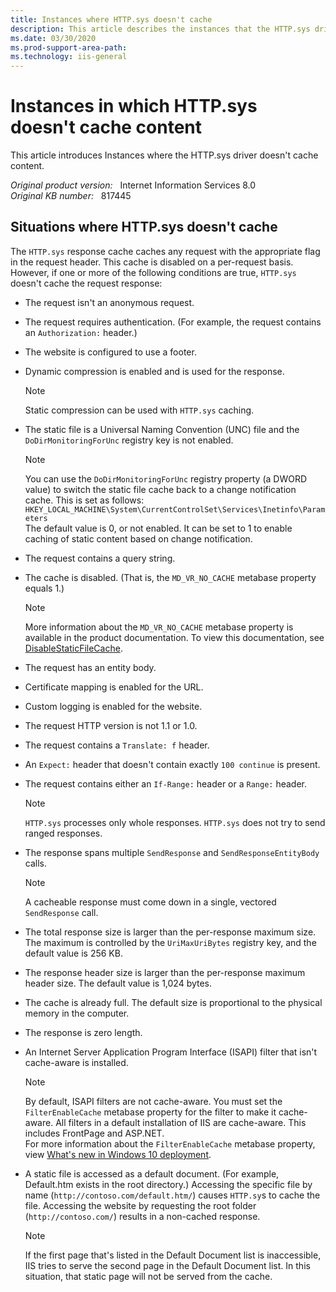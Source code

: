 ```yaml
---
title: Instances where HTTP.sys doesn't cache
description: This article describes the instances that the HTTP.sys driver doesn't cache content.
ms.date: 03/30/2020
ms.prod-support-area-path: 
ms.technology: iis-general
---
```

# Instances in which HTTP.sys doesn't cache content

This article introduces Instances where the HTTP.sys driver doesn't cache content.

_Original product version:_ &nbsp; Internet Information Services 8.0  
_Original KB number:_ &nbsp; 817445

## Situations where HTTP.sys doesn't cache

The `HTTP.sys` response cache caches any request with the appropriate flag in the request header. This cache is disabled on a per-request basis. However, if one or more of the following conditions are true, `HTTP.sys` doesn't cache the request response:

- The request isn't an anonymous request.
- The request requires authentication. (For example, the request contains an `Authorization:` header.)
- The website is configured to use a footer.
- Dynamic compression is enabled and is used for the response.

    > [!NOTE]
    > Static compression can be used with `HTTP.sys` caching.

- The static file is a Universal Naming Convention (UNC) file and the `DoDirMonitoringForUnc` registry key is not enabled.

    > [!NOTE]
    >  You can use the `DoDirMonitoringForUnc` registry property (a DWORD value) to switch the static file cache back to a change notification cache. This is set as follows:  `HKEY_LOCAL_MACHINE\System\CurrentControlSet\Services\Inetinfo\Parameters`  
    > The default value is 0, or not enabled. It can be set to 1 to enable caching of static content based on change notification.
- The request contains a query string.
- The cache is disabled. (That is, the `MD_VR_NO_CACHE` metabase property equals 1.)

    > [!NOTE]
    > More information about the `MD_VR_NO_CACHE` metabase property is available in the product documentation. To view this documentation, see [DisableStaticFileCache](/previous-versions/iis/6.0-sdk/ms524754(v=vs.90)).

- The request has an entity body.
- Certificate mapping is enabled for the URL.
- Custom logging is enabled for the website.
- The request HTTP version is not 1.1 or 1.0.
- The request contains a `Translate: f` header.
- An `Expect:` header that doesn't contain exactly `100 continue` is present.
- The request contains either an `If-Range:` header or a `Range:` header.

    > [!NOTE]
    > `HTTP.sys` processes only whole responses. `HTTP.sys` does not try to send ranged responses.

- The response spans multiple `SendResponse` and `SendResponseEntityBody` calls.

    > [!NOTE]
    > A cacheable response must come down in a single, vectored `SendResponse` call.

- The total response size is larger than the per-response maximum size. The maximum is controlled by the `UriMaxUriBytes` registry key, and the default value is 256 KB.

- The response header size is larger than the per-response maximum header size. The default value is 1,024 bytes.

- The cache is already full. The default size is proportional to the physical memory in the computer.

- The response is zero length.

- An Internet Server Application Program Interface (ISAPI) filter that isn't cache-aware is installed.

    > [!NOTE]
    > By default, ISAPI filters are not cache-aware. You must set the `FilterEnableCache` metabase property for the filter to make it cache-aware. All filters in a default installation of IIS are cache-aware. This includes FrontPage and ASP.NET.  
    For more information about the `FilterEnableCache` metabase property, view [What's new in Windows 10 deployment](/windows/deployment/deploy-whats-new).

- A static file is accessed as a default document. (For example, Default.htm exists in the root directory.) Accessing the specific file by name (`http://contoso.com/default.htm/`) causes `HTTP.sy`s to cache the file. Accessing the website by requesting the root folder (`http://contoso.com/`) results in a non-cached response.

    > [!NOTE]
    >  If the first page that's listed in the Default Document list is inaccessible, IIS tries to serve the second page in the Default Document list. In this situation, that static page will not be served from the cache.
